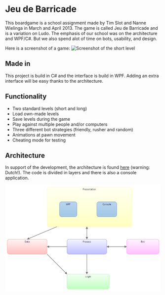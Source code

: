 Jeu de Barricade
================
This boardgame is a school assignment made by Tim Slot and Nanne Wielinga in March and April 2013. The game is called Jeu de Barricade and is a variation on Ludo. The emphasis of our school was on the architecture and WPF/C#. But we also spend alot of time on bots, usability, and design.

Here is a screenshot of a game:
![Screenshot of the short level](http://mycel.nl/barricade/Screenshot.png)

Made in
-------
This project is build in C# and the interface is build in WPF. Adding an extra interface will be easy thanks to the architecture.

Functionality
-------------

*   Two standard levels (short and long) 
*   Load own-made levels
*   Save levels during the game
*   Play against multiple people and/or computers
*   Three different bot strategies (friendly, rusher and random)
*   Animations at pawn movement
*   Cheating mode for testing

Architecture
------------
In support of the development, the architecture is found [here](Architectuur.pdf) (warning: Dutch!). The code is divided in layers and there is also a console application.

![Layer diagram](Barricade.Modeling/LayerDiagram.png)


